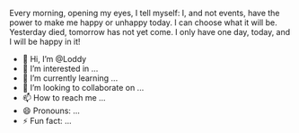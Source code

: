 Every morning, opening my eyes, I tell myself: I, and not events, have the power to make me happy or unhappy today. I can choose what it will be. Yesterday died, tomorrow has not yet come. I only have one day, today, and I will be happy in it!

- 👋 Hi, I’m @Loddy
- 👀 I’m interested in ...
- 🌱 I’m currently learning ...
- 💞️ I’m looking to collaborate on ...
- 📫 How to reach me ...
- 😄 Pronouns: ...
- ⚡ Fun fact: ...

<!---
Loddypof/Loddypof is a ✨ special ✨ repository because its `README.md` (this file) appears on your GitHub profile.
You can click the Preview link to take a look at your changes.
--->
